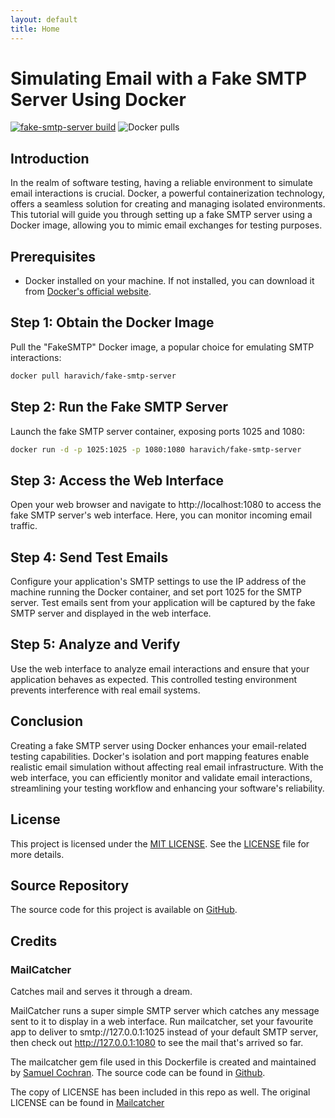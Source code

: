 ```yaml
---
layout: default
title: Home
---
```


# Simulating Email with a Fake SMTP Server Using Docker

[![fake-smtp-server build](https://github.com/haravich/fake-smtp-server/actions/workflows/docker-publish.yml/badge.svg)](https://github.com/haravich/fake-smtp-server/actions/workflows/docker-publish.yml) ![Docker pulls](https://img.shields.io/docker/pulls/haravich/fake-smtp-server)

## Introduction

In the realm of software testing, having a reliable environment to simulate email interactions is crucial. Docker, a powerful containerization technology, offers a seamless solution for creating and managing isolated environments. This tutorial will guide you through setting up a fake SMTP server using a Docker image, allowing you to mimic email exchanges for testing purposes.

## Prerequisites

- Docker installed on your machine. If not installed, you can download it from [Docker's official website](https://www.docker.com/get-started).

## Step 1: Obtain the Docker Image

Pull the "FakeSMTP" Docker image, a popular choice for emulating SMTP interactions:

```bash
docker pull haravich/fake-smtp-server
```

## Step 2: Run the Fake SMTP Server

Launch the fake SMTP server container, exposing ports 1025 and 1080:

```bash
docker run -d -p 1025:1025 -p 1080:1080 haravich/fake-smtp-server
```

## Step 3: Access the Web Interface

Open your web browser and navigate to http://localhost:1080 to access the fake SMTP server's web interface. Here, you can monitor incoming email traffic.

## Step 4: Send Test Emails

Configure your application's SMTP settings to use the IP address of the machine running the Docker container, and set port 1025 for the SMTP server. Test emails sent from your application will be captured by the fake SMTP server and displayed in the web interface.

## Step 5: Analyze and Verify

Use the web interface to analyze email interactions and ensure that your application behaves as expected. This controlled testing environment prevents interference with real email systems.

## Conclusion
Creating a fake SMTP server using Docker enhances your email-related testing capabilities. Docker's isolation and port mapping features enable realistic email simulation without affecting real email infrastructure. With the web interface, you can efficiently monitor and validate email interactions, streamlining your testing workflow and enhancing your software's reliability.

## License

This project is licensed under the [MIT LICENSE](LICENSE).
See the [LICENSE](LICENSE) file for more details.

## Source Repository

The source code for this project is available on [GitHub](https://github.com/haravich/fake-smtp-server).

## Credits

### MailCatcher 

Catches mail and serves it through a dream.

MailCatcher runs a super simple SMTP server which catches any message sent to it to display in a web interface. Run mailcatcher, set your favourite app to deliver to smtp://127.0.0.1:1025 instead of your default SMTP server, then check out http://127.0.0.1:1080 to see the mail that's arrived so far.

The mailcatcher gem file used in this Dockerfile is created and maintained by [Samuel Cochran](https://github.com/sj26). The source code can be found in [Github](https://github.com/sj26/mailcatcher).

The copy of LICENSE has been included in this repo as well. The original LICENSE can be found in [Mailcatcher](https://github.com/sj26/mailcatcher/blob/main/LICENSE)